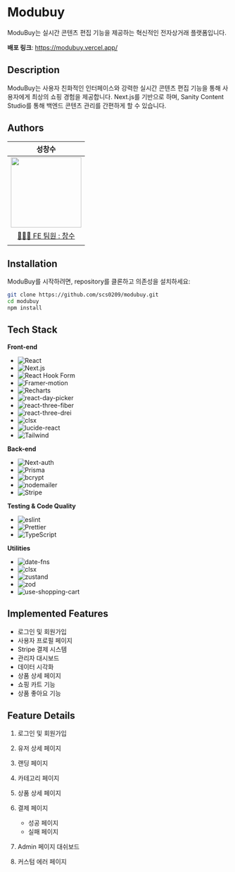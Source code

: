 # Modubuy

ModuBuy는 실시간 콘텐츠 편집 기능을 제공하는 혁신적인 전자상거래 플랫폼입니다.

**배포 링크**: https://modubuy.vercel.app/

## Description

ModuBuy는 사용자 친화적인 인터페이스와 강력한 실시간 콘텐츠 편집 기능을 통해 사용자에게 최상의 쇼핑 경험을 제공합니다. Next.js를 기반으로 하며, Sanity Content Studio를 통해 백엔드 콘텐츠 관리를 간편하게 할 수 있습니다.

## Authors

|                                                            성창수                                                            |
| :--------------------------------------------------------------------------------------------------------------------------: |
| <img src="https://github.com/jsdmas/jsdmas.github.io/assets/105098581/e237b4f3-26f3-4a37-8818-86787f5d858b" width="160px" /> |
|                                       [🙎🏻‍♂️ FE 팀원 : 창수](https://github.com/scs0209)                                        |
|                                                                                                                              |

## Installation

ModuBuy를 시작하려면, repository를 클론하고 의존성을 설치하세요:

```bash
git clone https://github.com/scs0209/modubuy.git
cd modubuy
npm install
```

## Tech Stack

**Front-end**

- ![React](https://img.shields.io/badge/-React-61DAFB?logo=react&logoColor=white)
- ![Next.js](https://img.shields.io/badge/-Next.js-000000?logo=Next.js&logoColor=white)
- ![React Hook Form](https://img.shields.io/badge/-React%20Hook%20Form-2088FF?logo=React%20Hook%20Form&logoColor=white)
- ![Framer-motion](https://img.shields.io/badge/-Framer--motion-0055FF?logo=Framer&-logoColor=white)
- ![Recharts](https://img.shields.io/badge/-Recharts-FF7300?logo=Recharts&logoColor=white)
- ![react-day-picker](https://img.shields.io/badge/-react--day--picker-FF7300?-logo=react-day-picker&logoColor=white)
- ![react-three-fiber](https://img.shields.io/badge/-react--three--fiber-20232A?logo=three.js&logoColor=white)
- ![react-three-drei](https://img.shields.io/badge/-react--three--drei-20232A?logo=three.js&logoColor=white)
- ![clsx](https://img.shields.io/badge/-clsx-0055FF?logo=clsx&logoColor=white)
- ![lucide-react](https://img.shields.io/badge/-lucide--react-47A3F3?logo=lucide-icons&logoColor=white)
- ![Tailwind](https://img.shields.io/badge/Tailwind_CSS-38B2AC?logo=TailwindCSS&logoColor=white)

**Back-end**

- ![Next-auth](https://img.shields.io/badge/-Next--auth-000000?logo=Next.js&logoColor=white)
- ![Prisma](https://img.shields.io/badge/-Prisma-2D3748?logo=Prisma&logoColor=white)
- ![bcrypt](https://img.shields.io/badge/-bcrypt-023047?logo=bcrypt&logoColor=white)
- ![nodemailer](https://img.shields.io/badge/-nodemailer-007BFF?logo=nodemailer&logoColor=white)
- ![Stripe](https://img.shields.io/badge/-Stripe-008CDD?logo=Stripe&logoColor=white)

**Testing & Code Quality**

- ![eslint](https://img.shields.io/badge/-eslint-4B32C3?logo=eslint&logoColor=white)
- ![Prettier](https://img.shields.io/badge/-Prettier-F7B93E?logo=Prettier&logoColor=white)
- ![TypeScript](https://img.shields.io/badge/-TypeScript-3178C6?logo=TypeScript&logoColor=white)

**Utilities**

- ![date-fns](https://img.shields.io/badge/-date--fns-2D3748?logo=date-fns&logoColor=white)
- ![clsx](https://img.shields.io/badge/-clsx-0055FF?logo=clsx&logoColor=white)
- ![zustand](https://img.shields.io/badge/-zustand-FF7300?logo=zustand&logoColor=white)
- ![zod](https://img.shields.io/badge/-zod-007BFF?logo=zod&logoColor=white)
- ![use-shopping-cart](https://img.shields.io/badge/-use--shopping--cart-2D3748?logo=use-shopping-cart&logoColor=white)

## Implemented Features

- 로그인 및 회원가입
- 사용자 프로필 페이지
- Stripe 결제 시스템
- 관리자 대시보드
- 데이터 시각화
- 상품 상세 페이지
- 쇼핑 카트 기능
- 상품 좋아요 기능

## Feature Details

1. 로그인 및 회원가입

2. 유저 상세 페이지

3. 랜딩 페이지

4. 카테고리 페이지

5. 상품 상세 페이지

6. 결제 페이지

   - 성공 페이지
   - 실패 페이지

7. Admin 페이지 대쉬보드

8. 커스텀 에러 페이지

